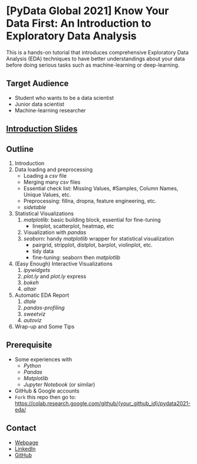 # [PyData Global 2021] Know Your Data First: An Introduction to Exploratory Data Analysis

This is a hands-on tutorial that introduces comprehensive
Exploratory Data Analysis (EDA) techniques to have better understandings
about your data before doing serious tasks such as machine-learning
or deep-learning.

## Target Audience

- Student who wants to be a data scientist
- Junior data scientist
- Machine-learning researcher

## [Introduction Slides](slides.pdf)

## Outline

1. Introduction
2. Data loading and preprocessing
    - Loading a *csv* file
    - Merging many *csv* files
    - Essential check list: Missing Values, #Samples, Column Names, Unique Values, etc.
    - Preprocessing: fillna, dropna, feature engineering, etc.
    - *sidetable*
3. Statistical Visualizations
    1. *matplotlib*: basic building block, essential for fine-tuning
        - lineplot, scatterplot, heatmap, etc
    2. Visualization with *pandas*
    3. *seaborn*: handy *matplotlib* wrapper for statistical visualization
        - pairgrid, stripplot, distplot, barplot, violinplot, etc.
        - tidy data
        - fine-tuning: seaborn then *matplotlib*
4. (Easy Enough) Interactive Visualizations
    1. *ipywidgets*
    2. *plot.ly* and *plot.ly* express
    3. *bokeh*
    4. *altair*
5. Automatic EDA Report
   1. *dtale*
   2. *pandas-profiling*
   3. *sweetviz*
   4. *autoviz*
6. Wrap-up and Some Tips

## Prerequisite

- Some experiences with
  - *Python*
  - *Pandas*
  - *Matplotlib*
  - *Jupyter Notebook* (or similar)
- GitHub & Google accounts
- `Fork` this repo then go to: https://colab.research.google.com/github/{your_github_id}/pydata2021-eda/

## Contact

- [Webpage](https://sesise.webflow.io/)
- [LinkedIn](https://www.linkedin.com/in/sin-seok-seo-9a470949/)
- [GitHub](https://github.com/sesise0307)
